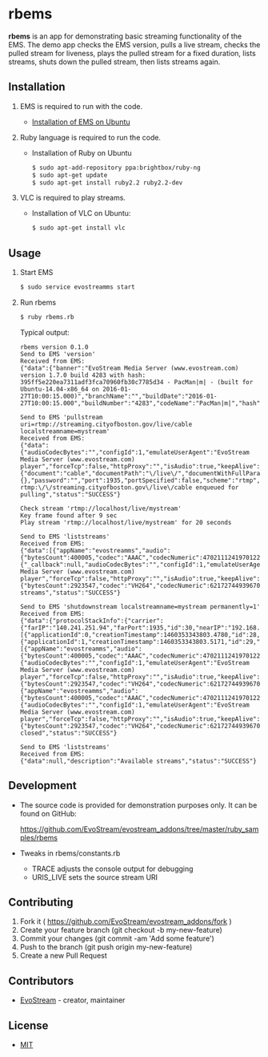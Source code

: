 # rbems

**rbems** is an app for demonstrating basic streaming functionality of the EMS. The demo app checks the EMS version, pulls a live stream, checks the pulled stream for liveness, plays the pulled stream for a fixed duration, lists streams, shuts down the pulled stream, then lists streams again.

## Installation

1. EMS is required to run with the code.
   - [Installation of EMS on Ubuntu](http://docs.evostream.com/ems_quick_start_guide/quick_start_guide_for_linux#baptyum-installation)

2. Ruby language is required to run the code.
   - Installation of Ruby on Ubuntu

     ```sh
     $ sudo apt-add-repository ppa:brightbox/ruby-ng
     $ sudo apt-get update
     $ sudo apt-get install ruby2.2 ruby2.2-dev
     ```

3. VLC is required to play streams.
   - Installation of VLC on Ubuntu:

     ```sh
     $ sudo apt-get install vlc
     ```

## Usage

1. Start EMS

   ```sh
   $ sudo service evostreamms start
   ```

2. Run rbems

   ```sh
   $ ruby rbems.rb
   ```

   Typical output:

   ```
   rbems version 0.1.0
   Send to EMS 'version'
   Received from EMS:
   {"data":{"banner":"EvoStream Media Server (www.evostream.com) version 1.7.0 build 4283 with hash: 395ff5e220ea7311adf3fca70960fb30c7785d34 - PacMan|m| - (built for Ubuntu-14.04-x86_64 on 2016-01-27T10:00:15.000)","branchName":"","buildDate":"2016-01-27T10:00:15.000","buildNumber":"4283","codeName":"PacMan|m|","hash":"395ff5e220ea7311adf3fca70960fb30c7785d34","releaseNumber":"1.7.0"},"description":"Version","status":"SUCCESS"}

   Send to EMS 'pullstream uri=rtmp://streaming.cityofboston.gov/live/cable localstreamname=mystream'
   Received from EMS:
   {"data":{"audioCodecBytes":"","configId":1,"emulateUserAgent":"EvoStream Media Server (www.evostream.com) player","forceTcp":false,"httpProxy":"","isAudio":true,"keepAlive":true,"localStreamName":"mystream","operationType":1,"pageUrl":"","ppsBytes":"","rangeEnd":-1,"rangeStart":-2,"rtcpDetectionInterval":10,"sendRenewStream":false,"spsBytes":"","ssmIp":"","swfUrl":"","tcUrl":"","tos":256,"ttl":256,"uri":{"document":"cable","documentPath":"\/live\/","documentWithFullParameters":"cable","fullDocumentPath":"\/live\/cable","fullDocumentPathWithParameters":"\/live\/cable","fullParameters":"","fullUri":"rtmp:\/\/streaming.cityofboston.gov\/live\/cable","fullUriWithAuth":"rtmp:\/\/streaming.cityofboston.gov\/live\/cable","host":"streaming.cityofboston.gov","ip":"140.241.251.94","originalUri":"rtmp:\/\/streaming.cityofboston.gov\/live\/cable","parameters":{},"password":"","port":1935,"portSpecified":false,"scheme":"rtmp","userName":""}},"description":"Stream rtmp:\/\/streaming.cityofboston.gov\/live\/cable enqueued for pulling","status":"SUCCESS"}

   Check stream 'rtmp://localhost/live/mystream'
   Key frame found after 9 sec
   Play stream 'rtmp://localhost/live/mystream' for 20 seconds

   Send to EMS 'liststreams'
   Received from EMS:
   {"data":[{"appName":"evostreamms","audio":{"bytesCount":400005,"codec":"AAAC","codecNumeric":4702111241970122752,"droppedBytesCount":0,"droppedPacketsCount":0,"packetsCount":1167},"bandwidth":0,"connectionType":1,"creationTimestamp":1460353344514.9880,"edgePid":0,"farIp":"140.241.251.94","farPort":1935,"ip":"192.168.2.121","name":"mystream","nearIp":"192.168.2.121","nearPort":34012,"outStreamsUniqueIds":null,"pageUrl":"","port":34012,"processId":3868,"processType":"origin","pullSettings":{"_callback":null,"audioCodecBytes":"","configId":1,"emulateUserAgent":"EvoStream Media Server (www.evostream.com) player","forceTcp":false,"httpProxy":"","isAudio":true,"keepAlive":true,"localStreamName":"mystream","operationType":1,"pageUrl":"","ppsBytes":"","rangeEnd":-1,"rangeStart":-2,"rtcpDetectionInterval":10,"sendRenewStream":false,"spsBytes":"","ssmIp":"","swfUrl":"","tcUrl":"","tos":256,"ttl":256,"uri":"rtmp:\/\/streaming.cityofboston.gov\/live\/cable"},"queryTimestamp":1460353371669.9031,"serverAgent":"FMS\/3,5,7,7009","swfUrl":"rtmp:\/\/streaming.cityofboston.gov\/live\/cable","tcUrl":"rtmp:\/\/streaming.cityofboston.gov\/live\/cable","type":"INR","typeNumeric":5282249572905648128,"uniqueId":2,"upTime":27154.9150,"video":{"bytesCount":2923547,"codec":"VH264","codecNumeric":6217274493967007744,"droppedBytesCount":0,"droppedPacketsCount":0,"height":480,"level":30,"packetsCount":1325,"profile":77,"width":720}}],"description":"Available streams","status":"SUCCESS"}

   Send to EMS 'shutdownstream localstreamname=mystream permanently=1'
   Received from EMS:
   {"data":{"protocolStackInfo":{"carrier":{"farIP":"140.241.251.94","farPort":1935,"id":30,"nearIP":"192.168.2.121","nearPort":34012,"rx":3346644,"tx":3589,"type":"IOHT_TCP_CARRIER"},"stack":[{"applicationId":0,"creationTimestamp":1460353343803.4780,"id":28,"isEnqueueForDelete":false,"queryTimestamp":1460353371690.6350,"type":"TCP"},{"applicationId":1,"creationTimestamp":1460353343803.5171,"id":29,"isEnqueueForDelete":false,"queryTimestamp":1460353371690.6499,"rxInvokes":62,"serverAgent":"FMS\/3,5,7,7009","streams":[{"appName":"evostreamms","audio":{"bytesCount":400005,"codec":"AAAC","codecNumeric":4702111241970122752,"droppedBytesCount":0,"droppedPacketsCount":0,"packetsCount":1167},"bandwidth":0,"connectionType":1,"creationTimestamp":1460353344514.9880,"farIp":"140.241.251.94","farPort":1935,"ip":"192.168.2.121","name":"mystream","nearIp":"192.168.2.121","nearPort":34012,"outStreamsUniqueIds":null,"pageUrl":"","port":34012,"processId":3868,"processType":"origin","pullSettings":{"audioCodecBytes":"","configId":1,"emulateUserAgent":"EvoStream Media Server (www.evostream.com) player","forceTcp":false,"httpProxy":"","isAudio":true,"keepAlive":true,"localStreamName":"mystream","operationType":1,"pageUrl":"","ppsBytes":"","rangeEnd":-1,"rangeStart":-2,"rtcpDetectionInterval":10,"sendRenewStream":false,"spsBytes":"","ssmIp":"","swfUrl":"","tcUrl":"","tos":256,"ttl":256,"uri":"rtmp:\/\/streaming.cityofboston.gov\/live\/cable"},"queryTimestamp":1460353371690.7180,"serverAgent":"FMS\/3,5,7,7009","swfUrl":"rtmp:\/\/streaming.cityofboston.gov\/live\/cable","tcUrl":"rtmp:\/\/streaming.cityofboston.gov\/live\/cable","type":"INR","typeNumeric":5282249572905648128,"uniqueId":2,"upTime":27175.7300,"video":{"bytesCount":2923547,"codec":"VH264","codecNumeric":6217274493967007744,"droppedBytesCount":0,"droppedPacketsCount":0,"height":480,"level":30,"packetsCount":1325,"profile":77,"width":720}}],"txInvokes":6,"type":"OR"}]},"streamInfo":{"appName":"evostreamms","audio":{"bytesCount":400005,"codec":"AAAC","codecNumeric":4702111241970122752,"droppedBytesCount":0,"droppedPacketsCount":0,"packetsCount":1167},"bandwidth":0,"connectionType":1,"creationTimestamp":1460353344514.9880,"farIp":"140.241.251.94","farPort":1935,"ip":"192.168.2.121","name":"mystream","nearIp":"192.168.2.121","nearPort":34012,"outStreamsUniqueIds":null,"pageUrl":"","port":34012,"processId":3868,"processType":"origin","pullSettings":{"audioCodecBytes":"","configId":1,"emulateUserAgent":"EvoStream Media Server (www.evostream.com) player","forceTcp":false,"httpProxy":"","isAudio":true,"keepAlive":true,"localStreamName":"mystream","operationType":1,"pageUrl":"","ppsBytes":"","rangeEnd":-1,"rangeStart":-2,"rtcpDetectionInterval":10,"sendRenewStream":false,"spsBytes":"","ssmIp":"","swfUrl":"","tcUrl":"","tos":256,"ttl":256,"uri":"rtmp:\/\/streaming.cityofboston.gov\/live\/cable"},"queryTimestamp":1460353371690.9749,"serverAgent":"FMS\/3,5,7,7009","swfUrl":"rtmp:\/\/streaming.cityofboston.gov\/live\/cable","tcUrl":"rtmp:\/\/streaming.cityofboston.gov\/live\/cable","type":"INR","typeNumeric":5282249572905648128,"uniqueId":2,"upTime":27175.9868,"video":{"bytesCount":2923547,"codec":"VH264","codecNumeric":6217274493967007744,"droppedBytesCount":0,"droppedPacketsCount":0,"height":480,"level":30,"packetsCount":1325,"profile":77,"width":720}}},"description":"Stream closed","status":"SUCCESS"}

   Send to EMS 'liststreams'
   Received from EMS:
   {"data":null,"description":"Available streams","status":"SUCCESS"}
   ```


## Development

- The source code is provided for demonstration purposes only. It can be found on GitHub:

  https://github.com/EvoStream/evostream_addons/tree/master/ruby_samples/rbems

- Tweaks in rbems/constants.rb

  - TRACE adjusts the console output for debugging
  - URIS_LIVE sets the source stream URI

## Contributing

1. Fork it ( https://github.com/EvoStream/evostream_addons/fork )
2. Create your feature branch (git checkout -b my-new-feature)
3. Commit your changes (git commit -am 'Add some feature')
4. Push to the branch (git push origin my-new-feature)
5. Create a new Pull Request

## Contributors

- [EvoStream](https://github.com/EvoStream)  - creator, maintainer

## License

- [MIT](LICENSE.md)

